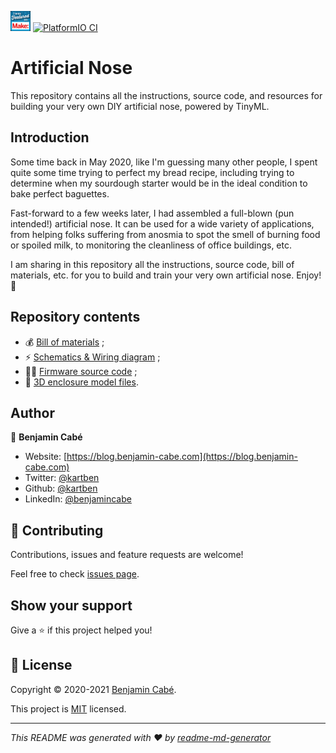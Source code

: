 ![Featured on MAKE:](_assets/FeaturedonMakebadge_32x32.png) [![PlatformIO CI](https://github.com/kartben/artificial-nose/actions/workflows/platformio.yml/badge.svg)](https://github.com/kartben/artificial-nose/actions/workflows/platformio.yml)

# Artificial Nose

This repository contains all the instructions, source code, and resources for building your very own DIY artificial nose, powered by TinyML.

## Introduction

Some time back in May 2020, like I'm guessing many other people, I spent quite some time trying to perfect my bread recipe, including trying to determine when my sourdough starter would be in the ideal condition to bake perfect baguettes.

Fast-forward to a few weeks later, I had assembled a full-blown (pun intended!) artificial nose. It can be used for a wide variety of applications, from helping folks suffering from anosmia to spot the smell of burning food or spoiled milk, to monitoring the cleanliness of office buildings, etc.

I am sharing in this repository all the instructions, source code, bill of materials, etc. for you to build and train your very own artificial nose. Enjoy! 👃

## Repository contents

* 💰 [Bill of materials](./bom/README.md) ;
* ⚡ [Schematics & Wiring diagram](./schematics/README.md) ;
* 👩‍💻 [Firmware source code](./firmware) ;
* 🧊 [3D enclosure model files](./enclosure/README.md).

## Author <!-- omit in toc -->

👤 **Benjamin Cabé**

- Website: [https://blog.benjamin-cabe.com](https://blog.benjamin-cabe.com)
- Twitter: [@kartben](https://twitter.com/kartben)
- Github: [@kartben](https://github.com/kartben)
- LinkedIn: [@benjamincabe](https://linkedin.com/in/benjamincabe)

## 🤝 Contributing <!-- omit in toc -->

Contributions, issues and feature requests are welcome!

Feel free to check [issues page](https://github.com/kartben/artificial-nose/issues).

## Show your support <!-- omit in toc -->

Give a ⭐️ if this project helped you!


## 📝 License <!-- omit in toc -->

Copyright &copy; 2020-2021 [Benjamin Cabé](https://github.com/kartben).

This project is [MIT](/LICENSE) licensed.

***
_This README was generated with ❤️ by [readme-md-generator](https://github.com/kefranabg/readme-md-generator)_